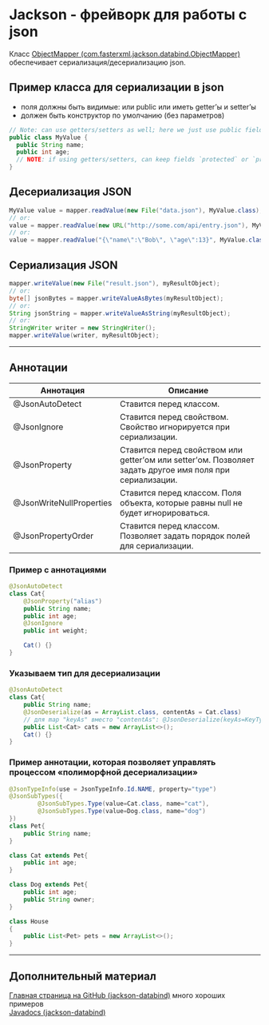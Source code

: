 # Jackson - фрейворк для работы с json
Класс [ObjectMapper (com.fasterxml.jackson.databind.ObjectMapper)][2] обеспечивает сериализация/десериализацию json.

## Пример класса для сериализации в json
- поля должны быть видимые: или public или иметь getter’ы и setter’ы
- должен быть конструктор по умолчанию (без параметров)
```java
// Note: can use getters/setters as well; here we just use public fields directly:
public class MyValue {
  public String name;
  public int age;
  // NOTE: if using getters/setters, can keep fields `protected` or `private`
}
```

## Десериализация JSON
```java
MyValue value = mapper.readValue(new File("data.json"), MyValue.class);
// or:
value = mapper.readValue(new URL("http://some.com/api/entry.json"), MyValue.class);
// or:
value = mapper.readValue("{\"name\":\"Bob\", \"age\":13}", MyValue.class);
```

## Сериализация JSON
```java
mapper.writeValue(new File("result.json"), myResultObject);
// or:
byte[] jsonBytes = mapper.writeValueAsBytes(myResultObject);
// or:
String jsonString = mapper.writeValueAsString(myResultObject);
// or:
StringWriter writer = new StringWriter();
mapper.writeValue(writer, myResultObject);
```

---

## Аннотации
Аннотация | Описание
--- | ---
@JsonAutoDetect | Ставится перед классом. | Помечает класс как готовый к сериализациив JSON.
@JsonIgnore | Ставится перед свойством. Свойство игнорируется при сериализации.
@JsonProperty | Ставится перед свойством или getter’ом или setter’ом. Позволяет задать другое имя поля при сериализации.
@JsonWriteNullProperties | Ставится перед классом. Поля объекта, которые равны null не будет игнорироваться.
@JsonPropertyOrder | Ставится перед классом. Позволяет задать порядок полей для сериализации.

### Пример с аннотациями 
```java
@JsonAutoDetect
class Cat{
    @JsonProperty("alias")
    public String name;
    public int age;
    @JsonIgnore
    public int weight;

    Cat() {}
}
```

### Указываем тип для десериализации 
```java
@JsonAutoDetect
class Cat{
    public String name;
    @JsonDeserialize(as = ArrayList.class, contentAs = Cat.class)
    // для map "keyAs" вместо "contentAs": @JsonDeserialize(keyAs=KeyTypeImpl.class)
    public List<Cat> cats = new ArrayList<>();
    Cat() {}
}
```

### Пример аннотации, которая позволяет управлять процессом «полиморфной десериализации»
```java
@JsonTypeInfo(use = JsonTypeInfo.Id.NAME, property="type")
@JsonSubTypes({
        @JsonSubTypes.Type(value=Cat.class, name="cat"),
        @JsonSubTypes.Type(value=Dog.class, name="dog")
})
class Pet{
    public String name;
}

class Cat extends Pet{
    public int age;
}

class Dog extends Pet{
    public int age;
    public String owner;
}

class House
{
    public List<Pet> pets = new ArrayList<>();
}
```


---

## Дополнительный материал
[Главная страница на GitHub (jackson-databind)][3] много хороших примеров\
[Javadocs (jackson-databind)][1]


[1]: https://github.com/FasterXML/jackson-databind/wiki
[2]: http://fasterxml.github.io/jackson-databind/javadoc/2.9/com/fasterxml/jackson/databind/ObjectMapper.html
[3]: https://github.com/FasterXML/jackson-databind
